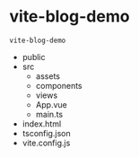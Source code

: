 # vite-blog-demo

`vite-blog-demo`

- public
- src
  - assets
  - components
  - views
  - App.vue
  - main.ts
- index.html
- tsconfig.json
- vite.config.js
